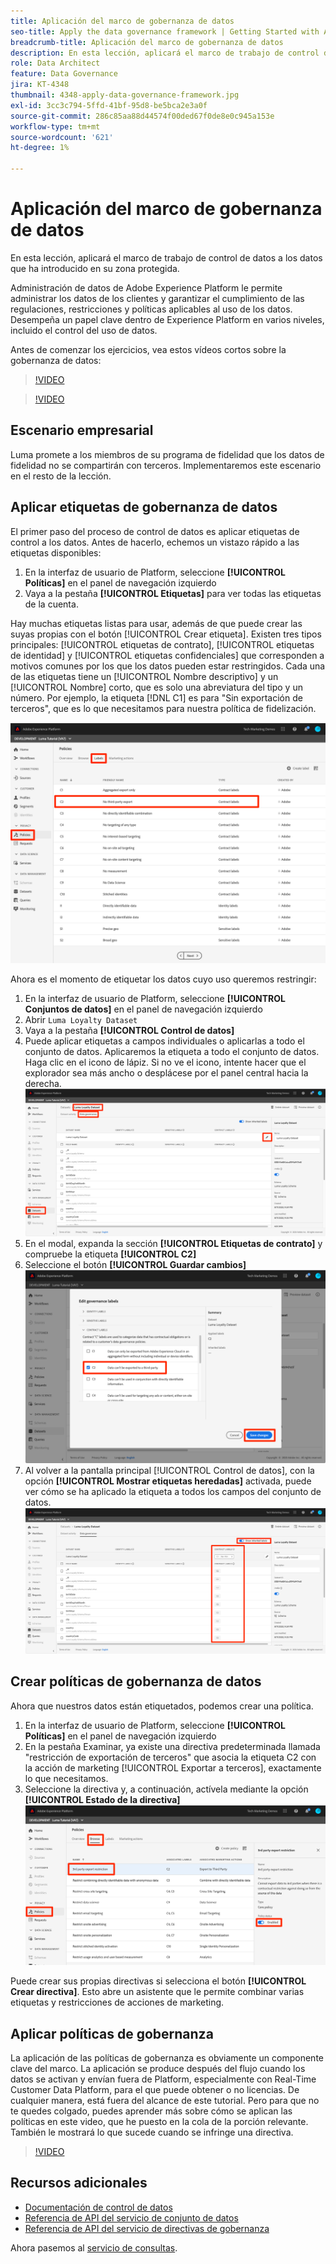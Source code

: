 ```yaml
---
title: Aplicación del marco de gobernanza de datos
seo-title: Apply the data governance framework | Getting Started with Adobe Experience Platform for Data Architects and Data Engineers
breadcrumb-title: Aplicación del marco de gobernanza de datos
description: En esta lección, aplicará el marco de trabajo de control de datos a los datos que ha introducido en su zona protegida.
role: Data Architect
feature: Data Governance
jira: KT-4348
thumbnail: 4348-apply-data-governance-framework.jpg
exl-id: 3cc3c794-5ffd-41bf-95d8-be5bca2e3a0f
source-git-commit: 286c85aa88d44574f00ded67f0de8e0c945a153e
workflow-type: tm+mt
source-wordcount: '621'
ht-degree: 1%

---
```


# Aplicación del marco de gobernanza de datos

<!--15min-->

En esta lección, aplicará el marco de trabajo de control de datos a los datos que ha introducido en su zona protegida.

Administración de datos de Adobe Experience Platform le permite administrar los datos de los clientes y garantizar el cumplimiento de las regulaciones, restricciones y políticas aplicables al uso de los datos. Desempeña un papel clave dentro de Experience Platform en varios niveles, incluido el control del uso de datos.

Antes de comenzar los ejercicios, vea estos vídeos cortos sobre la gobernanza de datos:
>[!VIDEO](https://video.tv.adobe.com/v/41323?learn=on&enablevpops&captions=spa)

>[!VIDEO](https://video.tv.adobe.com/v/32682?learn=on&enablevpops&captions=spa)

<!--
## Permissions required

In the [Configure Permissions](configure-permissions.md) lesson, you set up all the access controls required to complete this lesson, specifically:

* Permission items **[!UICONTROL Data Governance]** > **[!UICONTROL Manage Usage Labels]**, **[!UICONTROL Manage Data Usage Policies]** and **[!UICONTROL View Data Usage Policies]**
* Permission items **[!UICONTROL Data Management]** > **[!UICONTROL View Datasets]** and **[!UICONTROL Manage Datasets]**
* Permission item **[!UICONTROL Sandboxes]** > `Luma Tutorial`
* User-role access to the `Luma Tutorial Platform` Product Profile
-->

## Escenario empresarial

Luma promete a los miembros de su programa de fidelidad que los datos de fidelidad no se compartirán con terceros. Implementaremos este escenario en el resto de la lección.

## Aplicar etiquetas de gobernanza de datos

El primer paso del proceso de control de datos es aplicar etiquetas de control a los datos. Antes de hacerlo, echemos un vistazo rápido a las etiquetas disponibles:

1. En la interfaz de usuario de Platform, seleccione **[!UICONTROL Políticas]** en el panel de navegación izquierdo
1. Vaya a la pestaña **[!UICONTROL Etiquetas]** para ver todas las etiquetas de la cuenta.

Hay muchas etiquetas listas para usar, además de que puede crear las suyas propias con el botón [!UICONTROL Crear etiqueta]. Existen tres tipos principales: [!UICONTROL etiquetas de contrato], [!UICONTROL etiquetas de identidad] y [!UICONTROL etiquetas confidenciales] que corresponden a motivos comunes por los que los datos pueden estar restringidos. Cada una de las etiquetas tiene un [!UICONTROL Nombre descriptivo] y un [!UICONTROL Nombre] corto, que es solo una abreviatura del tipo y un número. Por ejemplo, la etiqueta [!DNL C1] es para &quot;Sin exportación de terceros&quot;, que es lo que necesitamos para nuestra política de fidelización.

![Etiqueta de control de datos](assets/governance-policies.png)

Ahora es el momento de etiquetar los datos cuyo uso queremos restringir:

1. En la interfaz de usuario de Platform, seleccione **[!UICONTROL Conjuntos de datos]** en el panel de navegación izquierdo
1. Abrir `Luma Loyalty Dataset`
1. Vaya a la pestaña **[!UICONTROL Control de datos]**
1. Puede aplicar etiquetas a campos individuales o aplicarlas a todo el conjunto de datos. Aplicaremos la etiqueta a todo el conjunto de datos. Haga clic en el icono de lápiz. Si no ve el icono, intente hacer que el explorador sea más ancho o desplácese por el panel central hacia la derecha.
   ![Gobernanza de datos](assets/governance-dataset.png)
1. En el modal, expanda la sección **[!UICONTROL Etiquetas de contrato]** y compruebe la etiqueta **[!UICONTROL C2]**
1. Seleccione el botón **[!UICONTROL Guardar cambios]**
   ![Gobernanza de datos](assets/governance-applyLabel.png)
1. Al volver a la pantalla principal [!UICONTROL Control de datos], con la opción **[!UICONTROL Mostrar etiquetas heredadas]** activada, puede ver cómo se ha aplicado la etiqueta a todos los campos del conjunto de datos.
   ![Gobernanza de datos](assets/governance-labelsAdded.png)


<!--adding extra, unnecessary fields from field groups makes it harder to see which fields really need labels-->
<!--Are there any best practices for applying governance labels-->

## Crear políticas de gobernanza de datos

Ahora que nuestros datos están etiquetados, podemos crear una política.

1. En la interfaz de usuario de Platform, seleccione **[!UICONTROL Políticas]** en el panel de navegación izquierdo
1. En la pestaña Examinar, ya existe una directiva predeterminada llamada &quot;restricción de exportación de terceros&quot; que asocia la etiqueta C2 con la acción de marketing [!UICONTROL Exportar a terceros], exactamente lo que necesitamos.
1. Seleccione la directiva y, a continuación, actívela mediante la opción **[!UICONTROL Estado de la directiva]**
   ![Gobernanza de datos](assets/governance-enablePolicy.png)

Puede crear sus propias directivas si selecciona el botón **[!UICONTROL Crear directiva]**. Esto abre un asistente que le permite combinar varias etiquetas y restricciones de acciones de marketing.

## Aplicar políticas de gobernanza

La aplicación de las políticas de gobernanza es obviamente un componente clave del marco. La aplicación se produce después del flujo cuando los datos se activan y envían fuera de Platform, especialmente con Real-Time Customer Data Platform, para el que puede obtener o no licencias. De cualquier manera, está fuera del alcance de este tutorial. Pero para que no te quedes colgado, puedes aprender más sobre cómo se aplican las políticas en este video, que he puesto en la cola de la porción relevante. También le mostrará lo que sucede cuando se infringe una directiva.

>[!VIDEO](https://video.tv.adobe.com/v/33631/?t=151&quality=12&learn=on&enablevpops)


## Recursos adicionales

* [Documentación de control de datos](https://experienceleague.adobe.com/docs/experience-platform/data-governance/home.html?lang=es)
* [Referencia de API del servicio de conjunto de datos](https://www.adobe.io/experience-platform-apis/references/dataset-service/)
* [Referencia de API del servicio de directivas de gobernanza](https://www.adobe.io/experience-platform-apis/references/policy-service/)

Ahora pasemos al [servicio de consultas](run-queries.md).

